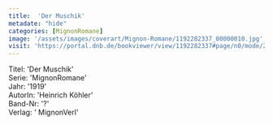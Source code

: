 ```yaml
---
title:  'Der Muschik'
metadate: "hide"
categories: [MignonRomane]
image: '/assets/images/coverart/Mignon-Romane/1192282337_00000010.jpg'
visit: 'https://portal.dnb.de/bookviewer/view/1192282337#page/n0/mode/2up'
---
```

Titel: 'Der Muschik' <br>
Serie: 'MignonRomane' <br>
Jahr: '1919' <br>
AutorIn: 'Heinrich Köhler' <br>
Band-Nr: '?' <br>
Verlag: ' MignonVerl'